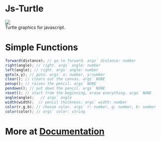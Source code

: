 # Js-Turtle
<img src="./img/favicon.ico"/>
<br>
Turtle graphics for javascript.

# Simple Functions
``` javascript
forward(distance); // go to forward. args` distance: number
right(angle); // right. args` angle: number
left(angle); // right. args` angle: number
goto(x,y); // goto. args` x: number, y:number
clear(); // clears out the canvas. args` NONE 
penup(); // raises the pencil. args` NONE
pendown(); // put down the pencil. args` NONE
reset(); // start from the beginning, erase everything. args` NONE
angle(angle);   // args` angle	 
width(width);  // pencil thickness. args` width: number
color(r,g,b); // choose color. args` r: number, g: number, b: number 
color(color); // args` color: string
```

# More at <a href="https://hanumanum.github.io/js-turtle/index_en.html" target="_blank">Documentation</a>
